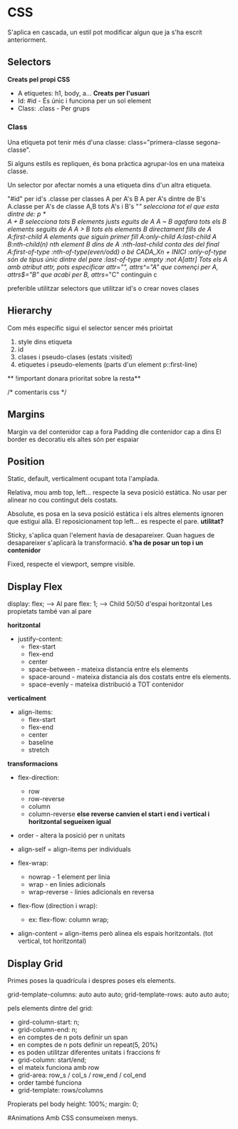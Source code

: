 # CSS
S'aplica en cascada, un estil pot modificar algun que ja s'ha escrit anteriorment.

## Selectors
**Creats pel propi CSS**
* A etiquetes: h1, body, a...
**Creats per l'usuari**
* Id: #id - És únic i funciona per un sol element
* Class: .class - Per grups 

### Class
Una etiqueta pot tenir més d'una classe: class="primera-classe segona-classe".

Si alguns estils es repliquen, és bona pràctica agrupar-los en una mateixa classe.

Un selector por afectar només a una etiqueta dins d'un altra etiqueta.

"#id" per id's
.classe per classes
A per A's
B A per A's dintre de B's
A.classe per A's de classe 
A,B tots A's i B's
"*" selecciona tot el que esta dintre de: p *	
A + B selecciona tots B elements justs eguits de A
A ~ B agafara tots els B elements seguits de A
A > B tots els elements B directament fills de A
A:first-child A elements que siguin primer fill
A:only-child 
A:last-child
A B:nth-child(n) nth element B dins de A
:nth-last-child conta des del final
A:first-of-type
:nth-of-type(even/odd) o bé CADA_Xn + INICI
:only-of-type són de tipus únic dintre del pare
:last-of-type
:empty
:not
A[attr] Tots els A amb atribut attr, pots especificar attr="", attrs^="A" que començi per A, attrs$="B" que acabi per B, attrs*="C" continguin c

preferible utilitzar selectors que utilitzar id's o crear noves clases

## Hierarchy
Com més específic sigui el selector sencer més prioirtat
1. style dins etiqueta
2. id
3. clases i pseudo-clases (estats :visited)
4. etiquetes i pseudo-elements (parts d'un element p::first-line)

** !important donara prioritat sobre la resta**

/* comentaris css */

## Margins
Margin va del contenidor cap a fora
Padding dle contenidor cap a dins
El border es decoratiu els altes són per espaiar

## Position

Static, default, verticalment ocupant tota l'amplada. 

Relativa, mou amb top, left... respecte la seva posició estàtica. No usar per alinear no cou contingut dels costats.

Absolute, es posa en la seva posició estàtica i els altres elements ignoren que estigui allà. El reposicionament top left... es respecte el pare. **utilitat?**

Sticky, s'aplica quan l'element havia de desapareixer. Quan hagues de desapareixer s'aplicarà la transformació. **s'ha de posar un top i un contenidor**

Fixed, respecte el viewport, sempre visible.

## Display Flex
display: flex; --> Al pare
flex: 1; --> Child 50/50 d'espai horitzontal
Les propietats també van al pare

**horitzontal**
* justify-content:
	* flex-start
	* flex-end
	* center
	* space-between - mateixa distancia entre els elements
	* space-around - mateixa distancia als dos costats entre els elements.
	* space-evenly - mateixa distribució a TOT contenidor

**verticalment**
* align-items:
	* flex-start
	* flex-end
	* center
	* baseline
	* stretch

**transformacions**
* flex-direction:
	* row
	* row-reverse
	* column
	* column-reverse
**else reverse canvien el start i end i vertical i horitzontal segueixen igual**

* order - altera la posició per n unitats
* align-self = align-items per individuals

* flex-wrap:
	* nowrap - 1 element per linia
	* wrap - en linies adicionals
	* wrap-reverse - linies adicionals en reversa

* flex-flow (direction i wrap):
	* ex: flex-flow: column wrap;

* align-content = align-items però alinea els espais horitzontals. (tot vertical, tot horitzontal)

## Display Grid
Primes poses la quadrícula i despres poses els elements.

grid-template-columns: auto auto auto;
grid-template-rows: auto auto auto;

pels elements dintre del grid:

* gird-column-start: n;
* grid-column-end: n;
* en comptes de n pots definir un span
* en comptes de n pots definir un repeat(5, 20%)
* es poden utilitzar diferentes unitats i fraccions fr
* grid-column: start/end;
* el mateix funciona amb row
* grid-area: row_s / col_s / row_end / col_end
* order també funciona
* grid-template: rows/columns

Propierats pel body 
  height: 100%;
  margin: 0;
  
#Animations
Amb CSS consumeixen menys.

